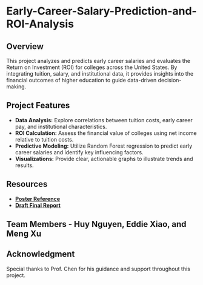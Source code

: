 # Early-Career-Salary-Prediction-and-ROI-Analysis

## Overview
This project analyzes and predicts early career salaries and evaluates the Return on Investment (ROI) for colleges across the United States. By integrating tuition, salary, and institutional data, it provides insights into the financial outcomes of higher education to guide data-driven decision-making.

## Project Features
- **Data Analysis:** Explore correlations between tuition costs, early career pay, and institutional characteristics.
- **ROI Calculation:** Assess the financial value of colleges using net income relative to tuition costs.
- **Predictive Modeling:** Utilize Random Forest regression to predict early career salaries and identify key influencing factors.
- **Visualizations:** Provide clear, actionable graphs to illustrate trends and results.

## Resources
- **[Poster Reference](https://drive.google.com/file/d/1qnzqPfecnPc-LSnDecLk5CJT6diQEs0G/view?usp=sharing)**  
- **[Draft Final Report](https://drive.google.com/file/d/18vsrercUqvZ-U6cW_5krY7bSIb_Dp6mD/view?usp=sharing)**

## Team Members - **Huy Nguyen**, **Eddie Xiao**, and **Meng Xu**

## Acknowledgment
Special thanks to Prof. Chen for his guidance and support throughout this project.